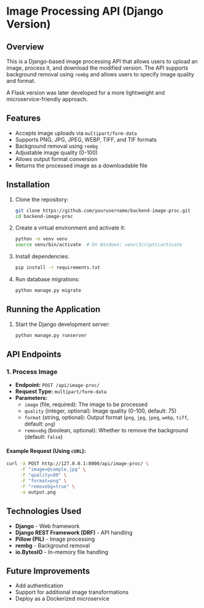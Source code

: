 # Image Processing API (Django Version)

## Overview
This is a Django-based image processing API that allows users to upload an image, process it, and download the modified version. The API supports background removal using `rembg` and allows users to specify image quality and format.

A Flask version was later developed for a more lightweight and microservice-friendly approach.

## Features
- Accepts image uploads via `multipart/form-data`
- Supports PNG, JPG, JPEG, WEBP, TIFF, and TIF formats
- Background removal using `rembg`
- Adjustable image quality (0-100)
- Allows output format conversion
- Returns the processed image as a downloadable file

## Installation

1. Clone the repository:
   ```sh
   git clone https://github.com/yourusername/backend-image-proc.git
   cd backend-image-proc
   ```

2. Create a virtual environment and activate it:
   ```sh
   python -m venv venv
   source venv/bin/activate  # On Windows: venv\Scripts\activate
   ```

3. Install dependencies:
   ```sh
   pip install -r requirements.txt
   ```

4. Run database migrations:
   ```sh
   python manage.py migrate
   ```

## Running the Application

1. Start the Django development server:
   ```sh
   python manage.py runserver
   ```

## API Endpoints
### 1. Process Image
- **Endpoint:** `POST /api/image-proc/`
- **Request Type:** `multipart/form-data`
- **Parameters:**
  - `image` (file, required): The image to be processed
  - `quality` (integer, optional): Image quality (0-100, default: 75)
  - `format` (string, optional): Output format (`png`, `jpg`, `jpeg`, `webp`, `tiff`, default: `png`)
  - `removebg` (boolean, optional): Whether to remove the background (default: `false`)

#### Example Request (Using `cURL`):
```sh
curl -X POST http://127.0.0.1:8000/api/image-proc/ \
     -F "image=@sample.jpg" \
     -F "quality=80" \
     -F "format=png" \
     -F "removebg=true" \
     -o output.png
```

## Technologies Used
- **Django** - Web framework
- **Django REST Framework (DRF)** - API handling
- **Pillow (PIL)** - Image processing
- **rembg** - Background removal
- **io.BytesIO** - In-memory file handling

## Future Improvements
- Add authentication
- Support for additional image transformations
- Deploy as a Dockerized microservice

